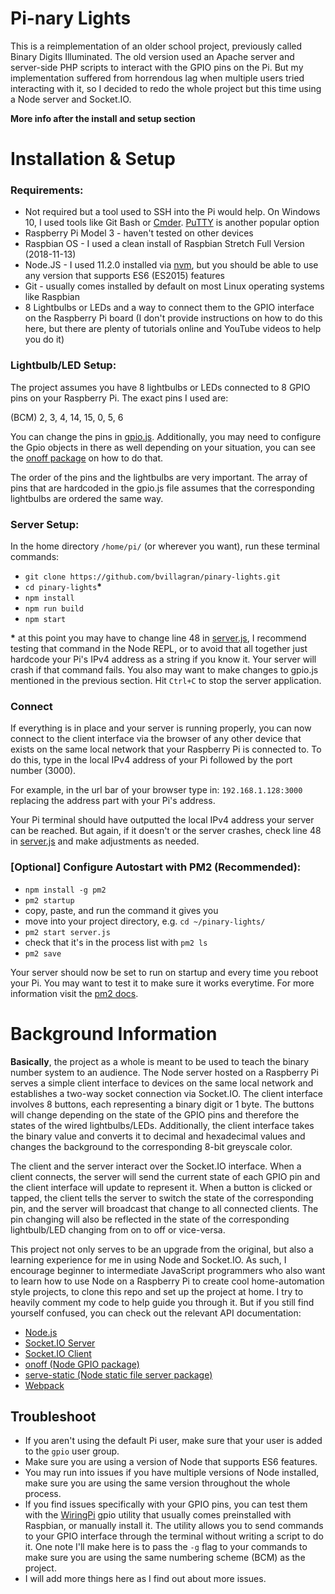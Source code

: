 # Pi-nary Lights
This is a reimplementation of an older school project, previously called Binary Digits Illuminated. The old version used an Apache server and server-side PHP scripts to interact with the GPIO pins on the Pi. But my implementation suffered from horrendous lag when multiple users tried interacting with it, so I decided to redo the whole project but this time using a Node server and Socket.IO.

**More info after the install and setup section**

# Installation & Setup
### Requirements:
* Not required but a tool used to SSH into the Pi would help. On Windows 10, I used tools like Git Bash or [Cmder](https://github.com/cmderdev/cmder "https://github.com/cmderdev/cmder"). [PuTTY](https://www.ssh.com/ssh/putty/download "https://www.ssh.com/ssh/putty/download") is another popular option
* Raspberry Pi Model 3 - haven't tested on other devices
* Raspbian OS - I used a clean install of Raspbian Stretch Full Version (2018-11-13)
* Node.JS - I used 11.2.0 installed via [nvm](https://github.com/creationix/nvm "https://github.com/creationix/nvm"), but you should be able to use any version that supports ES6 (ES2015) features
* Git - usually comes installed by default on most Linux operating systems like Raspbian
* 8 Lightbulbs or LEDs and a way to connect them to the GPIO interface on the Raspberry Pi board (I don't provide instructions on how to do this here, but there are plenty of tutorials online and YouTube videos to help you do it)

### Lightbulb/LED Setup:
The project assumes you have 8 lightbulbs or LEDs connected to 8 GPIO pins on your Raspberry Pi. The exact pins I used are:

(BCM) 2, 3, 4, 14, 15, 0, 5, 6

You can change the pins in [gpio.js](https://github.com/bvillagran/pinary-lights/blob/master/gpio.js). Additionally, you may need to configure the Gpio objects in there as well depending on your situation, you can see the [onoff package](https://www.npmjs.com/package/onoff "https://www.npmjs.com/package/onoff") on how to do that.

The order of the pins and the lightbulbs are very important. The array of pins that are hardcoded in the gpio.js file assumes that the corresponding lightbulbs are ordered the same way.

### Server Setup:
In the home directory `/home/pi/` (or wherever you want), run these terminal commands:

* `git clone https://github.com/bvillagran/pinary-lights.git`
* `cd pinary-lights`**\***
* `npm install`
* `npm run build`
* `npm start`

**\*** at this point you may have to change line 48 in [server.js](https://github.com/bvillagran/pinary-lights/blob/master/server.js), I recommend testing that command in the Node REPL, or to avoid that all together just hardcode your Pi's IPv4 address as a string if you know it. Your server will crash if that command fails. You also may want to make changes to gpio.js mentioned in the previous section. Hit `Ctrl+C` to stop the server application.

### Connect
If everything is in place and your server is running properly, you can now connect to the client interface via the browser of any other device that exists on the same local network that your Raspberry Pi is connected to. To do this, type in the local IPv4 address of your Pi followed by the port number (3000).

For example, in the url bar of your browser type in: `192.168.1.128:3000` replacing the address part with your Pi's address.

Your Pi terminal should have outputted the local IPv4 address your server can be reached. But again, if it doesn't or the server crashes, check line 48 in [server.js](https://github.com/bvillagran/pinary-lights/blob/master/server.js) and make adjustments as needed.

### [Optional] Configure Autostart with PM2 (Recommended):
* `npm install -g pm2`
* `pm2 startup`
* copy, paste, and run the command it gives you
* move into your project directory, e.g. `cd ~/pinary-lights/`
* `pm2 start server.js`
* check that it's in the process list with `pm2 ls`
* `pm2 save`

Your server should now be set to run on startup and every time you reboot your Pi. You may want to test it to make sure it works everytime. For more information visit the [pm2 docs](https://pm2.io/doc/en/runtime/overview/ "https://pm2.io/doc/en/runtime/overview/").

# Background Information

**Basically**, the project as a whole is meant to be used to teach the binary number system to an audience. The Node server hosted on a Raspberry Pi serves a simple client interface to devices on the same local network and establishes a two-way socket connection via Socket.IO. The client interface involves 8 buttons, each representing a binary digit or 1 byte. The buttons will change depending on the state of the GPIO pins and therefore the states of the wired lightbulbs/LEDs. Additionally, the client interface takes the binary value and converts it to decimal and hexadecimal values and changes the background to the corresponding 8-bit greyscale color.

The client and the server interact over the Socket.IO interface. When a client connects, the server will send the current state of each GPIO pin and the client interface will update to represent it. When a button is clicked or tapped, the client tells the server to switch the state of the corresponding pin, and the server will broadcast that change to all connected clients. The pin changing will also be reflected in the state of the corresponding lightbulb/LED changing from on to off or vice-versa.

This project not only serves to be an upgrade from the original, but also a learning experience for me in using Node and Socket.IO. As such, I encourage beginner to intermediate JavaScript programmers who also want to learn how to use Node on a Raspberry Pi to create cool home-automation style projects, to clone this repo and set up the project at home. I try to heavily comment my code to help guide you through it. But if you still find yourself confused, you can check out the relevant API documentation:
* [Node.js](https://nodejs.org/api/ "Node API Documentation")
* [Socket.IO Server](https://socket.io/docs/server-api/ "https://socket.io/docs/server-api/")
* [Socket.IO Client](https://socket.io/docs/client-api/ "https://socket.io/docs/client-api/")
* [onoff (Node GPIO package)](https://www.npmjs.com/package/onoff "https://www.npmjs.com/package/onoff")
* [serve-static (Node static file server package)](https://www.npmjs.com/package/serve-static "https://www.npmjs.com/package/serve-static")
* [Webpack](https://webpack.js.org/guides/getting-started/ "https://webpack.js.org/guides/getting-started/")


## Troubleshoot
* If you aren't using the default Pi user, make sure that your user is added to the `gpio` user group.
* Make sure you are using a version of Node that supports ES6 features.
* You may run into issues if you have multiple versions of Node installed, make sure you are using the same version throughout the whole process.
* If you find issues specifically with your GPIO pins, you can test them with the [WiringPi](http://wiringpi.com/the-gpio-utility/ "http://wiringpi.com/the-gpio-utility/") gpio utility that usually comes preinstalled with Raspbian, or manually install it. The utility allows you to send commands to your GPIO interface through the terminal without writing a script to do it. One note I'll make here is to pass the `-g` flag to your commands to make sure you are using the same numbering scheme (BCM) as the project.
* I will add more things here as I find out about more issues.
